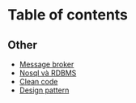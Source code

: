 # Table of contents

## Other

* [Message broker](README.md)
* [Nosql và RDBMS](other/nosql-and-rdbms.md)
* [Clean code](other/clean-code.md)
* [Design pattern](other/design-pattern.md)
